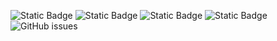 ![Static Badge](https://img.shields.io/badge/blacklists-60-000000) ![Static Badge](https://img.shields.io/badge/blacklisted-3120210-cc0000) ![Static Badge](https://img.shields.io/badge/whitelisted-2244-00CC00) ![Static Badge](https://img.shields.io/badge/streaming_blacklist-28107-000000) ![GitHub issues](https://img.shields.io/github/issues/fabriziosalmi/blacklists)
